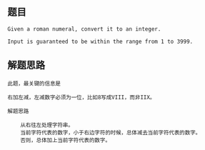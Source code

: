 ## 题目
    Given a roman numeral, convert it to an integer.

    Input is guaranteed to be within the range from 1 to 3999.

## 解题思路
    此题，最关键的信息是

    右加左减，左减数字必须为一位，比如8写成VIII，而非IIX。

    解题思路

        从右往左处理字符串。
        当前字符代表的数字，小于右边字符的时候，总体减去当前字符代表的数字。
        否则，总体加上当前字符代表的数字。
